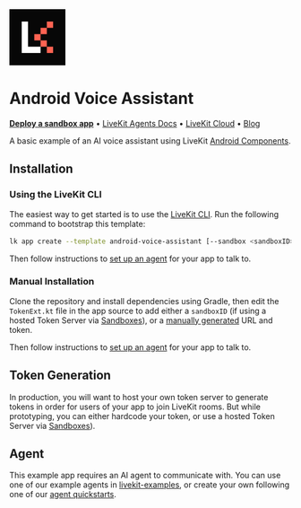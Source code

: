 <a href="https://livekit.io/">
  <img src="./.github/assets/livekit-mark.png" alt="LiveKit logo" width="100" height="100">
</a>

# Android Voice Assistant

<p>
  <a href="https://cloud.livekit.io/projects/p_/sandbox"><strong>Deploy a sandbox app</strong></a>
  •
  <a href="https://docs.livekit.io/agents/overview/">LiveKit Agents Docs</a>
  •
  <a href="https://livekit.io/cloud">LiveKit Cloud</a>
  •
  <a href="https://blog.livekit.io/">Blog</a>
</p>

A basic example of an AI voice assistant using LiveKit [Android Components](https://docs.livekit.io/reference/components/android/).

## Installation

### Using the LiveKit CLI

The easiest way to get started is to use the [LiveKit CLI](https://docs.livekit.io/home/cli/). Run the following command to bootstrap this template:

```bash
lk app create --template android-voice-assistant [--sandbox <sandboxID>]
```

Then follow instructions to [set up an agent](#agent) for your app to talk to.

### Manual Installation

Clone the repository and install dependencies using Gradle, then edit the `TokenExt.kt` file in the app source to add either a `sandboxID` (if using a hosted Token Server via [Sandboxes](https://cloud.livekit.io/projects/p_/sandbox)), or a [manually generated](#token-generation) URL and token.

Then follow instructions to [set up an agent](#agent) for your app to talk to.

## Token Generation

In production, you will want to host your own token server to generate tokens in order for users of your app to join LiveKit rooms. But while prototyping, you can either hardcode your token, or use a hosted Token Server via [Sandboxes](https://cloud.livekit.io/projects/p_/sandbox)). 

## Agent

This example app requires an AI agent to communicate with. You can use one of our example agents in [livekit-examples](https://github.com/livekit-examples/), or create your own following one of our [agent quickstarts](https://docs.livekit.io/agents/quickstart/).
